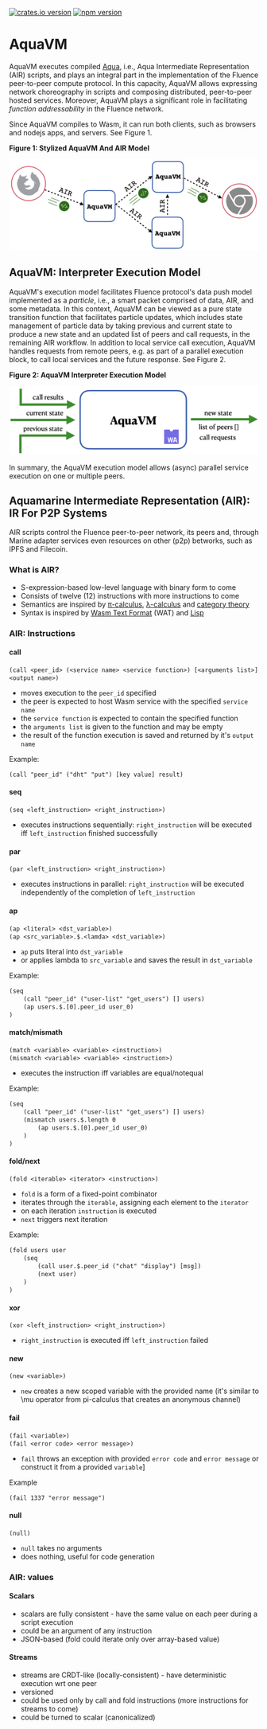 [![crates.io version](https://img.shields.io/crates/v/air-interpreter-wasm?style=flat-square)](https://crates.io/crates/air-interpreter-wasm)
[![npm version](https://img.shields.io/npm/v/@fluencelabs/avm)](https://www.npmjs.com/package/@fluencelabs/avm)

# AquaVM

AquaVM executes compiled [Aqua](https://github.com/fluencelabs/aqua), i.e., Aqua Intermediate Representation (AIR) scripts, and plays an integral part in the implementation of the Fluence peer-to-peer compute protocol. In this capacity, AquaVM allows expressing network choreography in scripts and composing distributed, peer-to-peer hosted services. Moreover, AquaVM plays a significant role in facilitating *function addressability* in the Fluence network.

Since AquaVM compiles to Wasm, it can run both clients, such as browsers and nodejs apps, and servers. See Figure 1.

**Figure 1: Stylized AquaVM And AIR Model**

<img alt="AquaVM & AIR model" src="images/aquavm_air_model.png" />

## AquaVM: Interpreter Execution Model

AquaVM's execution model facilitates Fluence protocol's data push model implemented as a *particle*, i.e., a smart packet comprised of data, AIR, and some metadata. In this context, AquaVM can be viewed as a pure state transition function that facilitates particle updates, which includes state management of particle data by taking previous and current state to produce a new state and an updated list of peers and call requests, in the remaining AIR workflow. In addition to local service call execution, AquaVM handles requests from remote peers, e.g. as part of a parallel execution block, to call local services and the future response. See Figure 2.

**Figure 2: AquaVM Interpreter Execution Model**

<img alt="interpreter execution model" src="images/interpreter_execution_model.png"/>

In summary, the AquaVM execution model allows (async) parallel service execution on one or multiple peers.

## Aquamarine Intermediate Representation (AIR): IR For P2P Systems

AIR scripts control the Fluence peer-to-peer network, its peers and, through Marine adapter services even resources on other (p2p) betworks, such as IPFS and Filecoin.

### What is AIR?

- S-expression-based low-level language with binary form to come
- Consists of twelve (12) instructions with more instructions to come
- Semantics are inspired by [π-calculus](https://en.wikipedia.org/wiki/%CE%A0-calculus), [λ-calculus](https://en.wikipedia.org/wiki/Lambda_calculus) and [category theory](https://en.wikipedia.org/wiki/Category_theory)
- Syntax is inspired by [Wasm Text Format](https://developer.mozilla.org/en-US/docs/WebAssembly/Understanding_the_text_format) (WAT) and [Lisp](https://en.wikipedia.org/wiki/Lisp_(programming_language))

### AIR: Instructions

#### call

```wasm
(call <peer_id> (<service name> <service function>) [<arguments list>] <output name>)
```

- moves execution to the `peer_id` specified
- the peer is expected to host Wasm service with the specified `service name`
- the `service function` is expected to contain the specified function
- the `arguments list` is given to the function and may be empty 
- the result of the function execution is saved and returned by it's `output name`

Example:
```wasm
(call "peer_id" ("dht" "put") [key value] result)
```

#### seq

```wasm
(seq <left_instruction> <right_instruction>)
```

- executes instructions sequentially: `right_instruction` will be executed iff `left_instruction` finished successfully

#### par

```wasm
(par <left_instruction> <right_instruction>)
```

- executes instructions in parallel: `right_instruction` will be executed independently of the completion of `left_instruction`

#### ap

```wasm
(ap <literal> <dst_variable>)
(ap <src_variable>.$.<lamda> <dst_variable>)
```

- `ap` puts literal into `dst_variable`
- or applies lambda to `src_variable` and saves the result in `dst_variable`

Example:
```wasm
(seq
    (call "peer_id" ("user-list" "get_users") [] users)
    (ap users.$.[0].peer_id user_0)
)
```

#### match/mismath

```wasm
(match <variable> <variable> <instruction>)
(mismatch <variable> <variable> <instruction>)
```

- executes the instruction iff variables are equal/notequal

Example:
```wasm
(seq
    (call "peer_id" ("user-list" "get_users") [] users)
    (mismatch users.$.length 0
        (ap users.$.[0].peer_id user_0)
    )
)
```

#### fold/next

```wasm
(fold <iterable> <iterator> <instruction>)
```

- `fold` is a form of a fixed-point combinator
- iterates through the `iterable`, assigning each element to the `iterator` 
- on each iteration `instruction` is executed
- `next` triggers next iteration
  
Example:
```wasm
(fold users user
    (seq
        (call user.$.peer_id ("chat" "display") [msg])
        (next user)
    )
)
```

#### xor

```wasm
(xor <left_instruction> <right_instruction>)
```

- `right_instruction` is executed iff `left_instruction` failed

#### new

```wasm
(new <variable>)
```

- `new` creates a new scoped variable with the provided name (it's similar to \mu operator from pi-calculus that creates an anonymous channel)

#### fail

```wasm
(fail <variable>)
(fail <error code> <error message>)
```

- `fail` throws an exception with provided `error code` and `error message` or construct it from a provided `variable`]

Example
```wasm
(fail 1337 "error message")
```

#### null

```wasm
(null)
```

- `null` takes no arguments
- does nothing, useful for code generation

### AIR: values
#### Scalars

- scalars are fully consistent - have the same value on each peer during a script execution
- could be an argument of any instruction
- JSON-based (fold could iterate only over array-based value)

#### Streams

- streams are CRDT-like (locally-consistent) - have deterministic execution wrt one peer
- versioned
- could be used only by call and fold instructions (more instructions for streams to come)
- could be turned to scalar (canonicalized)

